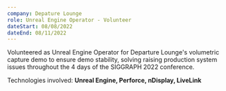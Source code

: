 ```yaml
---
company: Depature Lounge
role: Unreal Engine Operator - Volunteer
dateStart: 08/08/2022
dateEnd: 08/11/2022
---
```

Volunteered as Unreal Engine Operator for Departure Lounge's volumetric capture demo to ensure demo stability, solving raising production system issues throughout the 4 days of the SIGGRAPH 2022 conference.

Technologies involved: **Unreal Engine, Perforce, nDisplay, LiveLink**

